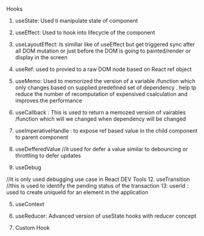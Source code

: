 Hooks

1. useState: Used ti manipulate state of component
2. useEffect: Used to hook into lifecycle of the component
3. useLayoutEffect: Is simillar like of useEffect but get triggered sync after all DOM mutation or just before the DOM is going to painted/render or display in the screen
4. useRef: used to provied to a raw DOM node based on React ref object
5. useMemo: Used to memorized the version of a variable /function which only changes based on supplied predefined set of dependency . help tp reduce the number of recomputation of expensived csalculation and improves the performance


7. useCallback
: This is used to return a memozed version of vairables /function which will we changed when dependency will be changed 

9. useImperativeHandle
: to expose ref based value in the child component to parent component

10. useDefferedValue
//it used for defer a value similar to debouncing or throttling to defer updates

11. useDebug

//it is only used debugging use case in React DEV Tools 
12. useTransition
//this is used to identify the pending status of the transaction
13: userId
: used to create uniqueId for an element in the application

5. useContext
6. useReducer: Advanced version of useState hooks with reducer concept

14. Custom Hook
